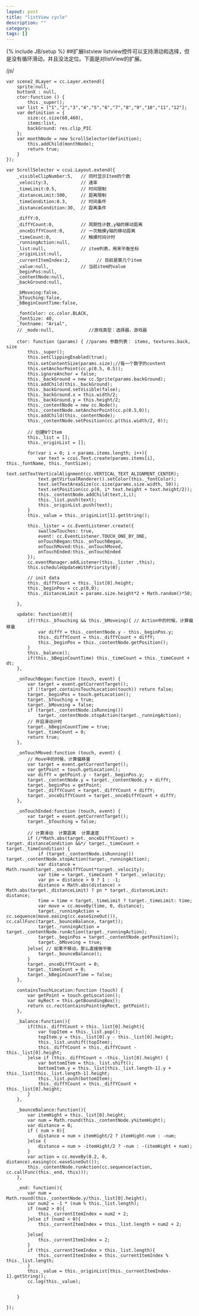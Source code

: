 ```yaml
---
layout: post
title: "listView cycle"
description: ""
category: 
tags: []
---
```

{% include JB/setup %}
##扩展listview
listview控件可以支持滑动和选择，但是没有循环滑动，并且没法定位。下面是对listView的扩展。

/*js*/

    var scene2_0Layer = cc.Layer.extend({
        sprite:null,
        buttonX : null,
        ctor:function () {
            this._super();
        var list = ["1","2","3","4","5","6","7","8","9","10","11","12"];
        var definition = {
            size:cc.size(60,460),
            items:list,
            backGround: res.clip_PIC
        };
        var monthNode = new ScrollSelector(definition);
            this.addChild(monthNode);
            return true;
        }
    });

    var ScrollSelector = ccui.Layout.extend({
        _visibleClipNumber:5,   // 同时显示Item的个数
        _velocity:3,            // 速率
        _timeLimit:0.5,         // 时间限制
        _distanceLimit:500,     // 距离限制
        _timeCondition:0.3,     // 时间条件
        _distanceCondition:30,  // 距离条件

        _diffY:0,
        _diffYCount:0,          // 周期性计数,y轴的移动距离
        _onceDiffYCount:0,      // 一次触摸y轴的移动距离
        _timeCount:0,           // 触摸时间计时
        _runningAction:null,
        _list:null,             // item列表，用来平衡坐标
        _originList:null,
        _currentItemIndex:2,          // 目前是第几个item
        _value:null,            // 当前item的value
        _beginPos:null,
        _contentNode:null,
        _backGround:null,

        _bMoveing:false,
        _bTouching:false,
        _bBeginCountTime:false,

        _fontColor: cc.color.BLACK,
        _fontSize: 40,
        _fontname: "Arial",
        // _mode:null,             //游戏类型：选择器，游戏器

        ctor: function (params) { //params 参数列表： items, textures.back, size
            this._super();
            this.setClippingEnabled(true);
            this.setContentSize(params.size);//每一个数字的content
            this.setAnchorPoint(cc.p(0.5, 0.5));
            this.ignoreAnchor = false;
            this._backGround = new cc.Sprite(params.backGround);
            this.addChild(this._backGround);
            this._backGround.setVisible(false);
            this._backGround.x = this.width/2;
            this._backGround.y = this.height/2;
            this._contentNode = new cc.Node();
            this._contentNode.setAnchorPoint(cc.p(0.5,0));
            this.addChild(this._contentNode);
            this._contentNode.setPosition(cc.p(this.width/2, 0));

            // 创建N个Item
            this._list = [];
            this._originList = [];

            for(var i = 0; i < params.items.length; i++){
                var text = ccui.Text.create(params.items[i], this._fontName, this._fontSize);
                text.setTextVerticalAlignment(cc.VERTICAL_TEXT_ALIGNMENT_CENTER);
                text.getVirtualRenderer().setColor(this._fontColor);
                text.setTextAreaSize(cc.size(params.size.width, 50));
                text.setPosition(cc.p(0, i* text.height + text.height/2));
                this._contentNode.addChild(text,1,i);
                this._list.push(text);
                this._originList.push(text);
            }
            this._value = this._originList[1].getString();

            this._lister = cc.EventListener.create({
                swallowTouches: true,
                event: cc.EventListener.TOUCH_ONE_BY_ONE,
                onTouchBegan:this._onTouchBegan,
                onTouchMoved:this._onTouchMoved,
                onTouchEnded:this._onTouchEnded
            });
            cc.eventManager.addListener(this._lister ,this);
            this.scheduleUpdateWithPriority(0);

            // init data
            this._diffYCount = this._list[0].height;
            this._beginPos = cc.p(0,0);
            this._distanceLimit = params.size.height*2 + Math.random()*50;

        },

        update: function(dt){
            if(!this._bTouching && this._bMoveing){ // Action中的时候，计算偏移量
                var diffY = this._contentNode.y - this._beginPos.y;
                this._diffYCount = this._diffYCount + diffY;
                this._beginPos = this._contentNode.getPosition();
            }
            this._balance();
            if(this._bBeginCountTime) this._timeCount = this._timeCount + dt;
        },

        _onTouchBegan:function (touch, event) {
            var target = event.getCurrentTarget();
            if (!target.containsTouchLocation(touch)) return false;
            target._beginPos = touch.getLocation();
            target._bTouching = true;
            target._bMoveing = false;
            if (target._contentNode.isRunning())
                target._contentNode.stopAction(target._runningAction);
            // 开启滑动计时
            target._bBeginCountTime = true;
            target._timeCount = 0;
            return true;
        },

        _onTouchMoved:function (touch, event) {
            // Move中的时候，计算偏移量
            var target = event.getCurrentTarget();
            var getPoint = touch.getLocation();
            var diffY = getPoint.y - target._beginPos.y;
            target._contentNode.y = target._contentNode.y + diffY;
            target._beginPos = getPoint;
            target._diffYCount = target._diffYCount + diffY;
            target._onceDiffYCount = target._onceDiffYCount + diffY;
        },

        _onTouchEnded:function (touch, event) {
            var target = event.getCurrentTarget();
            target._bTouching = false;

            // 计算滑动  计算距离  计算速度
            if (/*Math.abs(target._onceDiffYCount) > target._distanceCondition &&*/ target._timeCount < target._timeCondition) {
                if (target._contentNode.isRunning())  target._contentNode.stopAction(target._runningAction);
                var distance = Math.round(target._onceDiffYCount*target._velocity);
                var time = target._timeCount * target._velocity;
                var pn = distance > 0 ? 1 : -1;
                distance = Math.abs(distance) > Math.abs(target._distanceLimit) ? pn * target._distanceLimit: distance;
                time = time < target._timeLimit ? target._timeLimit: time;
                var move = cc.moveBy(time, 0, distance);
                target._runningAction = cc.sequence(move.easing(cc.easeSineOut()), cc.callFunc(target._bounceBalance, target));
                target._runningAction = target._contentNode.runAction(target._runningAction);
                target._beginPos = target._contentNode.getPosition();
                target._bMoveing = true;
            }else{ // 如果不移动，那么直接做平衡
                target._bounceBalance();
            }
            target._onceDiffYCount = 0;
            target._timeCount = 0;
            target._bBeginCountTime = false;
        },

        containsTouchLocation:function (touch) {
            var getPoint = touch.getLocation();
            var myRect = this.getBoundingBox();
            return cc.rectContainsPoint(myRect, getPoint);
        },

        _balance:function(){
            if(this._diffYCount > this._list[0].height){
                var topItem = this._list.pop();
                topItem.y = this._list[0].y - this._list[0].height;
                this._list.unshift(topItem);
                this._diffYCount = this._diffYCount - this._list[0].height;
            }else if (this._diffYCount < -this._list[0].height) {
                var bottomItem = this._list.shift();
                bottomItem.y = this._list[this._list.length-1].y + this._list[this._list.length-1].height;
                this._list.push(bottomItem);
                this._diffYCount = this._diffYCount + this._list[0].height;
            }
        },

        _bounceBalance:function(){
            var itemHight = this._list[0].height;
            var num = Math.round(this._contentNode.y%itemHight);
            var distance = 0;
            if ( num > 0){
                distance = num > itemHight/2 ? itemHight-num : -num;
            }else {
                distance = num > -itemHight/2 ? -num : -(itemHight + num);
            }
            var action = cc.moveBy(0.2, 0, distance).easing(cc.easeSineOut());
            this._contentNode.runAction(cc.sequence(action, cc.callFunc(this._end, this)));
        },

        _end: function(){
            var num = Math.round(this._contentNode.y/this._list[0].height);
            var num2 = -1 * (num % this._list.length);
            if (num2 > 0){
                this._currentItemIndex = num2 + 2;
            }else if (num2 < 0){
                this._currentItemIndex = this._list.length + num2 + 2;

            }else{
                this._currentItemIndex = 2;
            }
            if (this._currentItemIndex > this._list.length){
                this._currentItemIndex = this._currentItemIndex % this._list.length;
            }
            this._value = this._originList[this._currentItemIndex-1].getString();
            cc.log(this._value);


        }

    });